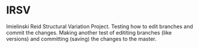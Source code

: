 # IRSV
Imielinski Reid Structural Variation Project.
Testing how to edit branches and commit the changes. 
Making another test of edititing branches (like versions) and committing (saving) the changes to the master. 
